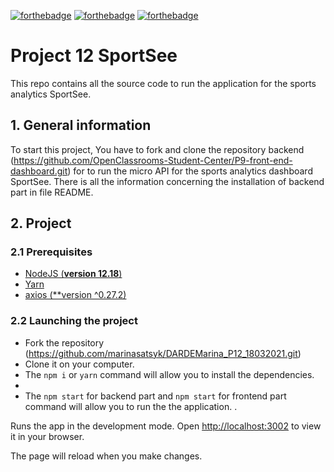 [![forthebadge](https://forthebadge.com/images/badges/uses-js.svg)](https://forthebadge.com)
[![forthebadge](https://forthebadge.com/images/badges/uses-css.svg)](https://forthebadge.com)
[![forthebadge](https://forthebadge.com/images/badges/uses-git.svg)](https://forthebadge.com)

# Project 12 SportSee

This repo contains all the source code to run the application for the sports analytics SportSee.

## 1. General information

To start this project, You have to fork and clone the repository backend
(https://github.com/OpenClassrooms-Student-Center/P9-front-end-dashboard.git) for to run the micro API for the sports analytics dashboard SportSee.
There is all the information concerning the installation of backend part in file README.

## 2. Project

### 2.1 Prerequisites

-   [NodeJS (**version 12.18**)](https://nodejs.org/en/)
-   [Yarn](https://yarnpkg.com/)
-   [axios (\*\*version ^0.27.2)](https://www.npmjs.com/package/axios)

### 2.2 Launching the project

-   Fork the repository (https://github.com/marinasatsyk/DARDEMarina_P12_18032021.git)
-   Clone it on your computer.
-   The `npm i` or `yarn` command will allow you to install the dependencies.
-
-   The `npm start` for backend part and `npm start` for frontend part command will allow you to run the the application. .

Runs the app in the development mode.
Open [http://localhost:3002](http://localhost:3002) to view it in your browser.

The page will reload when you make changes.
